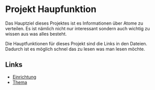 # Projekt Haupfunktion

Das Hauptziel dieses Projektes ist es Informationen über Atome zu verteilen.
Es ist nämlich nicht nur interessant sondern auch wichtig zu wissen aus was alles besteht.

Die Hauptfunktionen für dieses Projekt sind die Links in den Dateien.
Dadurch ist es möglich schnel das zu lesen was man lesen möchte.

## Links

- [Einrichtung](setup.md)
- [Thema](index.md)
